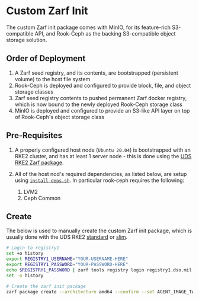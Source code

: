 # Custom Zarf Init

The custom Zarf init package comes with MinIO, for its feature-rich S3-compatible API, and Rook-Ceph as the backing S3-compatible object storage solution.

## Order of Deployment

1. A Zarf seed registry, and its contents, are bootstrapped (persistent volume) to the host file system
2. Rook-Ceph is deployed and configured to provide block, file, and object storage classes
3. Zarf seed registry contents to pushed permanent Zarf docker registry, which is now bound to the newly deployed Rook-Ceph storage class
4. MinIO is deployed and configured to provide an S3-like API layer on top of Rook-Ceph's object storage class

## Pre-Requisites

1. A properly configured host node (`Ubuntu 20.04`) is bootstrapped with an RKE2 cluster, and has at least 1 server node - this is done using the [UDS RKE2 Zarf package](../packages/uds-rke2/zarf.yaml).

2. All of the host nod's required dependencies, as listed below, are setup using [`install-deps.sh`](../packages/rook-ceph/scripts/install-deps.sh). In particular rook-ceph requires the following:
    1. LVM2
    2. Ceph Common

## Create

The below is used to manually create the custom Zarf init package, which is usually done with the UDS RKE2 [standard](../bundles/rke2-standard/uds-bundle.yaml) or [slim](../bundles/rke2-slim/uds-bundle.yaml).

```bash
# Login to registry1
set +o history
export REGISTRY1_USERNAME="YOUR-USERNAME-HERE"
export REGISTRY1_PASSWORD="YOUR-PASSWORD-HERE"
echo $REGISTRY1_PASSWORD | zarf tools registry login registry1.dso.mil --username $REGISTRY1_USERNAME --password-stdin
set -o history

# Create the zarf init package
zarf package create --architecture amd64 --confirm --set AGENT_IMAGE_TAG=$(zarf version)
```
